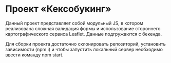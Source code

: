 # Проект «Кексобукинг»

Данный проект представляет собой модульный JS, в котором реализована сложная валидация формы и использование стороннего картографического сервиса Leaflet. Данные подгружаются с бекенда. 

Для сборки проекта достаточно склонировать репозиторий, установить зависимости (npm i) и чтобы запустить локальный сервер необходимо ввести команду npm start.

